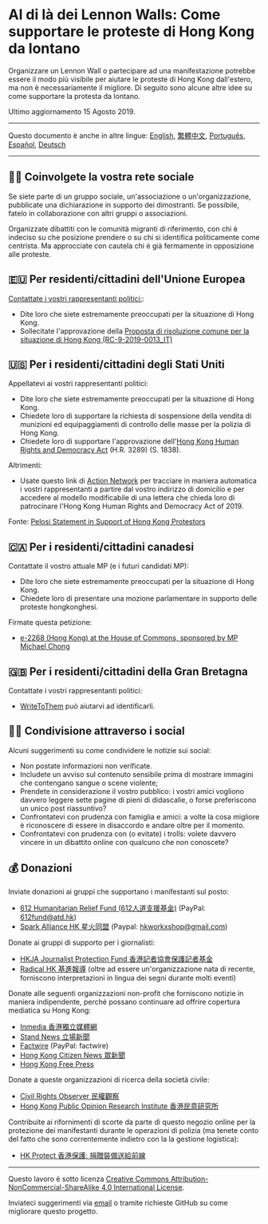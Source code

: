 # Al di là dei Lennon Walls: Come supportare le proteste di Hong Kong da lontano

Organizzare un Lennon Wall o partecipare ad una manifestazione potrebbe essere il modo più visibile per aiutare le proteste di Hong Kong dall'estero, ma non è necessariamente il migliore. Di seguito sono alcune altre idee su come supportare la protesta da lontano. 

Ultimo aggiornamento 15 Agosto 2019.

---

Questo documento è anche in altre lingue: [English](README.md), [繁體中文](README-繁體中文.md), [Português](README-Portugues.md), [Español](README-Español.md), [Deutsch](README-Deutsch.md)

---

## 🧓🏻 Coinvolgete la vostra rete sociale

Se siete parte di un gruppo sociale, un'associazione o un'organizzazione, pubblicate una dichiarazione in supporto dei dimostranti. Se possibile, fatelo in collaborazione con altri gruppi o associazioni.

Organizzate dibattiti con le comunità migranti di riferimento, con chi è indeciso su che posizione prendere o su chi si identifica politicamente come centrista. Ma approcciate con cautela chi è già fermamente in opposizione alle proteste. 

## 🇪🇺 Per residenti/cittadini dell'Unione Europea

[Contattate i vostri rappresentanti politici:](http://www.europarl.europa.eu/meps/en/search/advanced):

- Dite loro che siete estremamente preoccupati per la situazione di Hong Kong.
- Sollecitate l'approvazione della [Proposta di risoluzione comune per la situazione di Hong Kong (RC-9-2019-0013_IT)](https://www.europarl.europa.eu/doceo/document/RC-9-2019-0013_IT.html)

## 🇺🇸 Per i residenti/cittadini degli Stati Uniti

Appellatevi ai vostri rappresentanti politici:

- Dite loro che siete estremamente preoccupati per la situazione di Hong Kong.
- Chiedete loro di supportare la richiesta di sospensione della vendita di munizioni ed equipaggiamenti di controllo delle masse per la polizia di Hong Kong.
- Chiedete loro di supportare l'approvazione dell'[Hong Kong Human Rights and Democracy Act](https://www.rubio.senate.gov/public/_cache/files/7030f464-ac78-4af9-a5d1-55151ca3b6f8/C89816EECDFDE0D75FB8EC98DDEC4803.mdm19812.pdf) (H.R. 3289) (S. 1838).

Altrimenti:

- Usate questo link di [Action Network](https://actionnetwork.org/letters/co-sponsor-hong-kong-human-rights-and-democracy-act-of-2019) per tracciare in maniera automatica i vostri rappresentanti a partire dal vostro indirizzo di domicilio e per accedere al modello modificabile di una lettera che chieda loro di patrocinare l'Hong Kong Human Rights and Democracy Act of 2019.

Fonte: [Pelosi Statement in Support of Hong Kong Protestors](https://www.speaker.gov/newsroom/8519-3/)

## 🇨🇦 Per i residenti/cittadini canadesi

Contattate il vostro attuale MP (e i futuri candidati MP):

- Dite loro che siete estremamente preoccupati per la situazione di Hong Kong.
- Chiedete loro di presentare una mozione parlamentare in supporto delle proteste hongkonghesi. 

Firmate questa petizione:

- [e-2268 (Hong Kong) at the House of Commons, sponsored by MP Michael Chong](https://petitions.ourcommons.ca/en/Petition/Details?Petition=e-2268)

## 🇬🇧 Per i residenti/cittadini della Gran Bretagna

Contattate i vostri rappresentanti politici:

- [WriteToThem](https://www.writetothem.com/) può aiutarvi ad identificarli.

## 🤳🏼 Condivisione attraverso i social

Alcuni suggerimenti su come condividere le notizie sui social:

- Non postate informazioni non verificate.
- Includete un avviso sul contenuto sensibile prima di mostrare immagini che contengano sangue o scene violente; 
- Prendete in considerazione il vostro pubblico: i vostri amici vogliono davvero leggere sette pagine di pieni di didascalie, o forse preferiscono un unico post riassuntivo?
- Confrontatevi con prudenza con famiglia e amici: a volte la cosa migliore è riconoscere di essere in disaccordo e andare oltre per il momento. 
- Confrontatevi con prudenza con (o evitate) i trolls: volete davvero vincere in un dibattito online con qualcuno che non conoscete? 


## 💰 Donazioni

Inviate donazioni ai gruppi che supportano i manifestanti sul posto:

- [612 Humanitarian Relief Fund (612人道支援基金)](https://www.facebook.com/612Fund/) (PayPal: 612fund@atd.hk)
- [Spark Alliance HK 星火同盟](https://www.facebook.com/sparkalliancehk/posts/2042900022663786) (Paypal: hkworkxshop@gmail.com)

Donate ai gruppi di supporto per i giornalisti:

- [HKJA Journalist Protection Fund 香港記者協會保護記者基金](https://gogetfunding.com/hkjaraisefund/)
- [Radical HK 基進報導](https://radicalhk.com/about/donation/) (oltre ad essere un'organizzazione nata di recente, forniscono interpretazioni in lingua dei segni durante molti eventi)

Donate alle seguenti organizzazioni non-profit che forniscono notizie in maniera indipendente, perché possano continuare ad offrire copertura mediatica su Hong Kong:

- [Inmedia 香港獨立媒體網](http://www.inmediahk.net/donate) 
- [Stand News 立場新聞](https://mystand.thestandnews.com/) 
- [Factwire](https://www.factwire.org/backus/) (PayPal: factwire)
- [Hong Kong Citizen News 眾新聞](https://www.hkcnews.com/aboutus/)
- [Hong Kong Free Press](https://www.hongkongfp.com/support-hkfp/)

Donate a queste organizzazioni di ricerca della società civile:

- [Civil Rights Observer 民權觀察](https://www.hkcro.org/fundraising/)
- [Hong Kong Public Opinion Research Institute 香港民意研究所](https://www.pori.hk/donation) 

Contribuite ai rifornimenti di scorte da parte di questo negozio online per la protezione dei manifestanti durante le operazioni di polizia (ma tenete conto del fatto che sono correntemente indietro con la la gestione logistica):

- [HK Protect 香港保護: 捐贈裝備送給前線](https://hkprotect.org/shop/%e4%bf%9d%e8%ad%b7%e8%a3%9d%e5%82%99/%e6%8d%90%e8%b4%88%e8%a3%9d%e5%82%99%e9%80%81%e7%b5%a6%e5%89%8d%e7%b7%9a/)

---

Questo lavoro è sotto licenza [Creative Commons Attribution-NonCommercial-ShareAlike 4.0 International License](http://creativecommons.org/licenses/by-nc-sa/4.0/).

Inviateci suggerimenti via  [email](mailto:hi@hongkonggong.com) o tramite richieste GitHub su come migliorare questo progetto.
